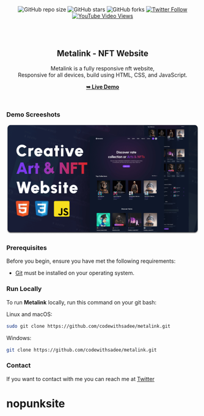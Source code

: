 <div align="center">
  
  ![GitHub repo size](https://img.shields.io/github/repo-size/codewithsadee/metalink)
  ![GitHub stars](https://img.shields.io/github/stars/codewithsadee/metalink?style=social)
  ![GitHub forks](https://img.shields.io/github/forks/codewithsadee/metalink?style=social)
[![Twitter Follow](https://img.shields.io/twitter/follow/codewithsadee_?style=social)](https://twitter.com/intent/follow?screen_name=codewithsadee_)
  [![YouTube Video Views](https://img.shields.io/youtube/views/cn4gx0z9EKE?style=social)](https://youtu.be/cn4gx0z9EKE)

  <br />
  <br />

  <h2 align="center">Metalink - NFT Website</h2>

  Metalink is a fully responsive nft website, <br />Responsive for all devices, build using HTML, CSS, and JavaScript.

  <a href="https://codewithsadee.github.io/metalink/"><strong>➥ Live Demo</strong></a>

</div>

<br />

### Demo Screeshots

![Metalink Desktop Demo](./readme-images/desktop.png "Desktop Demo")

### Prerequisites

Before you begin, ensure you have met the following requirements:

* [Git](https://git-scm.com/downloads "Download Git") must be installed on your operating system.

### Run Locally

To run **Metalink** locally, run this command on your git bash:

Linux and macOS:

```bash
sudo git clone https://github.com/codewithsadee/metalink.git
```

Windows:

```bash
git clone https://github.com/codewithsadee/metalink.git
```

### Contact

If you want to contact with me you can reach me at [Twitter](https://www.twitter.com/codewithsadee)
# nopunksite
